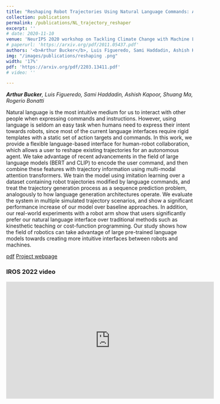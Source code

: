 ```yaml
---
title: "Reshaping Robot Trajectories Using Natural Language Commands: A Study of Multi-Modal Data Alignment Using Transformers"
collection: publications
permalink: /publications/NL_trajectory_reshaper
excerpt: ''
# date: 2020-11-10
venue: 'NeurIPS 2020 workshop on Tackling Climate Change with Machine Learning & EGU2021 (Proposal paper)'
# paperurl: 'https://arxiv.org/pdf/2011.05437.pdf'
authors: '<b>Arthur Bucker</b>, Luis Figueredo, Sami Haddadin, Ashish Kapoor , Shuang Ma , Rogerio Bonatti'
img: "/images/publications/reshaping .png"
width: '17%'
pdf: 'https://arxiv.org/pdf/2203.13411.pdf'
# video: '' 

---
```


*<b>Arthur Bucker</b>, Luis Figueredo, Sami Haddadin, Ashish Kapoor, Shuang Ma, Rogerio Bonatti*

Natural language is the most intuitive medium for us to interact with other people when expressing commands and instructions. However, using language is seldom an easy task when humans need to express their intent towards robots, since most of the current language interfaces require rigid templates with a static set of action targets and commands. In this work, we provide a flexible language-based interface for human-robot collaboration, which allows a user to reshape existing trajectories for an autonomous agent. We take advantage of recent advancements in the field of large language models (BERT and CLIP) to encode the user command, and then combine these features with trajectory information using multi-modal attention transformers. We train the model using imitation learning over a dataset containing robot trajectories modified by language commands, and treat the trajectory generation process as a sequence prediction problem, analogously to how language generation architectures operate. We evaluate the system in multiple simulated trajectory scenarios, and show a significant performance increase of our model over baseline approaches. In addition, our real-world experiments with a robot arm show that users significantly prefer our natural language interface over traditional methods such as kinesthetic teaching or cost-function programming. Our study shows how the field of robotics can take advantage of large pre-trained language models towards creating more intuitive interfaces between robots and machines.

[pdf](https://arxiv.org/pdf/2203.13411.pdf)
[Project webpage](https://arthurfenderbucker.github.io/NL_trajectory_reshaper/)



### IROS 2022 video
<iframe width="560" height="315" src="https://www.youtube.com/embed/GCopdDd9CVw" title="Reshaping Robot Trajectories Using Natural Language Commands: A Study of Multi-Modal Data Alignment Using Transformers" frameborder="0" allow="accelerometer; autoplay; clipboard-write; encrypted-media; gyroscope; picture-in-picture" allowfullscreen></iframe>